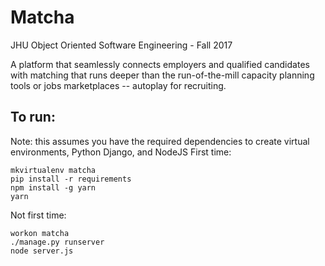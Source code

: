 # Matcha
JHU Object Oriented Software Engineering - Fall 2017

A platform that seamlessly connects employers and qualified candidates with matching that runs deeper than the run-of-the-mill capacity planning tools or jobs marketplaces -- autoplay for recruiting.

## To run:

Note: this assumes you have the required dependencies to create virtual environments, Python Django, and NodeJS
First time:
```
mkvirtualenv matcha
pip install -r requirements
npm install -g yarn
yarn
```

Not first time:
```
workon matcha
./manage.py runserver
node server.js
```
